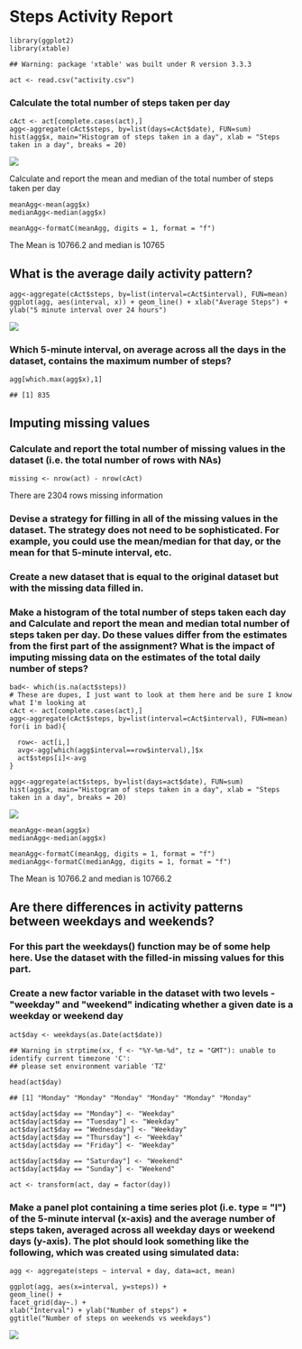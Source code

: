 Steps Activity Report
=====================

    library(ggplot2)
    library(xtable)

    ## Warning: package 'xtable' was built under R version 3.3.3

    act <- read.csv("activity.csv")

### Calculate the total number of steps taken per day

    cAct <- act[complete.cases(act),]
    agg<-aggregate(cAct$steps, by=list(days=cAct$date), FUN=sum)
    hist(agg$x, main="Histogram of steps taken in a day", xlab = "Steps taken in a day", breaks = 20)

![](PA1_template_files/figure-markdown_strict/p112-1.png)

Calculate and report the mean and median of the total number of steps
taken per day

    meanAgg<-mean(agg$x)
    medianAgg<-median(agg$x)

    meanAgg<-formatC(meanAgg, digits = 1, format = "f")

The Mean is 10766.2 and median is 10765

What is the average daily activity pattern?
-------------------------------------------

    agg<-aggregate(cAct$steps, by=list(interval=cAct$interval), FUN=mean)
    ggplot(agg, aes(interval, x)) + geom_line() + xlab("Average Steps") + ylab("5 minute interval over 24 hours")

![](PA1_template_files/figure-markdown_strict/p2-1.png)

### Which 5-minute interval, on average across all the days in the dataset, contains the maximum number of steps?

    agg[which.max(agg$x),1]

    ## [1] 835

Imputing missing values
-----------------------

### Calculate and report the total number of missing values in the dataset (i.e. the total number of rows with NAs)

    missing <- nrow(act) - nrow(cAct)

There are 2304 rows missing information

### Devise a strategy for filling in all of the missing values in the dataset. The strategy does not need to be sophisticated. For example, you could use the mean/median for that day, or the mean for that 5-minute interval, etc.

### Create a new dataset that is equal to the original dataset but with the missing data filled in.

### Make a histogram of the total number of steps taken each day and Calculate and report the mean and median total number of steps taken per day. Do these values differ from the estimates from the first part of the assignment? What is the impact of imputing missing data on the estimates of the total daily number of steps?

    bad<- which(is.na(act$steps))
    # These are dupes, I just want to look at them here and be sure I know what I'm looking at
    cAct <- act[complete.cases(act),]
    agg<-aggregate(cAct$steps, by=list(interval=cAct$interval), FUN=mean)
    for(i in bad){
      
      row<- act[i,]
      avg<-agg[which(agg$interval==row$interval),]$x
      act$steps[i]<-avg
    }

    agg<-aggregate(act$steps, by=list(days=act$date), FUN=sum)
    hist(agg$x, main="Histogram of steps taken in a day", xlab = "Steps taken in a day", breaks = 20)

![](PA1_template_files/figure-markdown_strict/p541-1.png)

    meanAgg<-mean(agg$x)
    medianAgg<-median(agg$x)

    meanAgg<-formatC(meanAgg, digits = 1, format = "f")
    medianAgg<-formatC(medianAgg, digits = 1, format = "f")

The Mean is 10766.2 and median is 10766.2

Are there differences in activity patterns between weekdays and weekends?
-------------------------------------------------------------------------

### For this part the weekdays() function may be of some help here. Use the dataset with the filled-in missing values for this part.

### Create a new factor variable in the dataset with two levels - "weekday" and "weekend" indicating whether a given date is a weekday or weekend day

    act$day <- weekdays(as.Date(act$date))

    ## Warning in strptime(xx, f <- "%Y-%m-%d", tz = "GMT"): unable to identify current timezone 'C':
    ## please set environment variable 'TZ'

    head(act$day)

    ## [1] "Monday" "Monday" "Monday" "Monday" "Monday" "Monday"

    act$day[act$day == "Monday"] <- "Weekday"
    act$day[act$day == "Tuesday"] <- "Weekday"
    act$day[act$day == "Wednesday"] <- "Weekday"
    act$day[act$day == "Thursday"] <- "Weekday"
    act$day[act$day == "Friday"] <- "Weekday"

    act$day[act$day == "Saturday"] <- "Weekend"
    act$day[act$day == "Sunday"] <- "Weekend"

    act <- transform(act, day = factor(day))

### Make a panel plot containing a time series plot (i.e. type = "l") of the 5-minute interval (x-axis) and the average number of steps taken, averaged across all weekday days or weekend days (y-axis). The plot should look something like the following, which was created using simulated data:

    agg <- aggregate(steps ~ interval + day, data=act, mean)

    ggplot(agg, aes(x=interval, y=steps)) +
    geom_line() +
    facet_grid(day~.) +
    xlab("Interval") + ylab("Number of steps") +
    ggtitle("Number of steps on weekends vs weekdays") 

![](PA1_template_files/figure-markdown_strict/p61-1.png)
